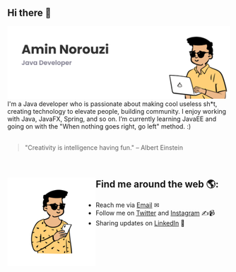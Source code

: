 ## Hi there 👋

<!--
**Amin-Norouzi/Amin-Norouzi** is a ✨ _special_ ✨ repository because its `README.md` (this file) appears on your GitHub profile.

Here are some ideas to get you started:

- 🔭 I’m currently working on ...
- 🌱 I’m currently learning ...
- 👯 I’m looking to collaborate on ...
- 🤔 I’m looking for help with ...
- 💬 Ask me about ...
- 📫 How to reach me: ...
- 😄 Pronouns: ...
- ⚡ Fun fact: ...
-->

<img src="https://github.com/Amin-Norouzi/Amin-Norouzi/blob/main/Amin-Norouzi-Header-Image.png" alt="banner that says Amin Norouzi - Java Developer alongside a cartoon illustration of Amin">
I'm a Java developer who is passionate about making cool useless sh*t, creating technology to elevate people, building community. I enjoy working with Java, JavaFX, Spring, and so on. I’m currently learning JavaEE and going on with the "When nothing goes right, go left" method. :)

<br/>
<br/>

> "Creativity is intelligence having fun."
> – Albert Einstein

<br/>

## Find me around the web 🌎: <a href="https://github.com/Amin-Norouzi"><img align="left" width="200" height="200" src="https://github.com/Amin-Norouzi/Amin-Norouzi/blob/main/Amin-Norouzi-Contact-Image.png"></a>
- Reach me via <a href="mailto:realaminnorouzi@gmail.com">Email</a> ✉
- Follow me on <a href="https://twitter.com/RealAminNorouzia">Twitter</a> and <a href="https://www.instagram.com/realaminnorouzi/">Instagram</a> ✍📹
- Sharing updates on <a href="https://www.linkedin.com/in/amin-norouzi/">LinkedIn</a> 💼
